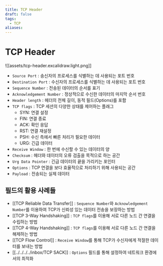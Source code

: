 ```yaml
---
title: TCP Header
draft: false
tags:
  - TCP
aliases:
---
```

# TCP Header 
![[assets/tcp-header.excalidraw.light.png]]
- `Source Port` : 송신자의 프로세스를 식별하는 데 사용되는 포트 번호
- `Destination Port` : 수신자의 프로세스를 식별하는 데 사용되는 포트 번호
- `Sequence Number` : 전송된 데이터의 순서를 표기
- `Acknowledgement Number` : 정상적으로 수신한 데이터의 마지막 순서 번호
- `Header length` : 헤더의 전체 길이, 동적 필드(Options)를 포함 
- `TCP flags` : TCP 세션의 다양한 상태를 제어하는 플래그
	- SYN: 연결 설정
	- FIN: 연결 종료
	- ACK: 확인 응답
	- RST: 연결 재설정
	- PSH: 수신 측에서 빠른 처리가 필요한 데이터
	- URG: 긴급 데이터
- `Receive Window` :  한 번에 수신할 수 있는 데이터의 양
- `Checksum` : 헤더와 데이터의 오류 검출을 목적으로 하는 공간 
- `Urg Data Pointer` : 긴급 데이터의 끝을 가리키는 포인터
- `Options` : TCP 연결을 보다 효율적으로 처리하기 위해 사용되는 공간
- `Payload` : 전송되는 실제 데이터


## 필드의 활용 사례들
- [[TCP Reliable Data Transfer]] : `Sequence Number`와 `Acknowledgement Number`를 이용하여 TCP가 신뢰성 있는 데이터 전송을 보장하는 방법 
- [[TCP 3-Way Handshaking]] : `TCP flags`를 이용해 서로 다른 노드 간 연결을 수립하는 방법
- [[TCP 4-Way Handshaking]] : `TCP flags`를 이용해 서로 다른 노드 간 연결을 해제하는 방법 
- [[TCP Flow Control]] : `Receive Window`를 통해 TCP가 수신자에게 적절한 데이터를 보내는 방법 
- [[../../../../inbox/TCP SACK]] : `Options` 필드를 통해 설정하여 네트워크 환경에서의 최적화